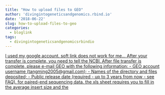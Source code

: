 ```yaml
---
title: "How to upload files to GEO"
author: 'divingintogeneticsandgenomics.rbind.io'
date: '2018-06-22'
slug: how-to-upload-files-to-geo
categories:
  - bloglink
tags:
  - divingintogeneticsandgenomicsrbindio
---
```


[I used my google account. soft link does not work for me... After your transfer is complete, you need to tell the NCBI. After file transfer is complete, please e-mail GEO with the following information: - GEO account username (tangming2005@gmail.com); - Names of the directory and files deposited; - Public release date (required - up to 3 years from now - see FAQ). for paired-end sequencing data. the xls sheet requires you to fill in the average insert size and the<i class="fas fa-external-link-alt"></i>](https://divingintogeneticsandgenomics.rbind.io/post/how-to-upload-files-to-geo/)

